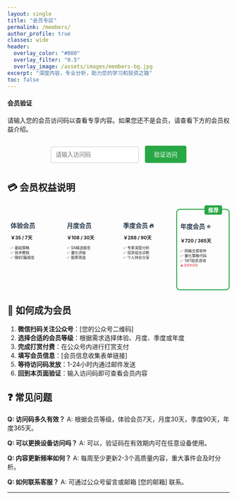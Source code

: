 ```yaml
---
layout: single
title: "会员专区"
permalink: /members/
author_profile: true
classes: wide
header:
  overlay_color: "#000"
  overlay_filter: "0.5"
  overlay_image: /assets/images/members-bg.jpg
excerpt: "深度内容，专业分析，助力您的学习和投资之路"
toc: false
---
```


<div id="member-auth-section">
  <div class="notice--info">
    <h4><i class="fas fa-key"></i> 会员验证</h4>
    <p>请输入您的会员访问码以查看专享内容。如果您还不是会员，请查看下方的会员权益介绍。</p>
    <div class="member-auth-form">
      <input type="text" id="accessCode" placeholder="请输入访问码" maxlength="20" style="padding: 10px; margin: 10px 0; width: 200px; border: 1px solid #ccc; border-radius: 4px;">
      <button onclick="verifyAccess()" style="padding: 10px 20px; background: #28a745; color: white; border: none; border-radius: 4px; cursor: pointer; margin-left: 10px;">验证访问</button>
    </div>
    <div id="auth-message" style="margin-top: 10px; padding: 10px; display: none;"></div>
  </div>
</div>

<div id="member-content" style="display: none;">

## 🎯 会员专享内容

### 📊 Seeking Alpha Premium内容精选

#### 专家投资者分析报告（月度会员+）
- **机构级研究报告**：华尔街分析师深度剖析，涵盖财报解读、估值模型、行业趋势
- **Quant量化评级**：SA独家量化评级系统，'Strong Buy'评级历史表现超越S&P 500
- **顶级股票ETF排名**：基于量化分析的投资机会识别，涵盖成长股、价值股、分红股筛选
- **投资组合健康检查**：专业风险评估和预警系统，帮助优化资产配置

#### 投资者社区智慧（季度会员+）
- **严肃投资者讨论**：高质量投资社区的深度讨论和观点交流
- **实时市场分析**：突发事件对市场影响的即时专业解读
- **投资策略分享**：成功投资者的实战经验和决策思路
- **风险管理案例**：真实投资失误的复盘分析和经验教训

### 🔧 技术实现资源包

#### 自托管完整方案
- **Docker部署脚本**：一键部署各类服务
- **Nginx配置模板**：SSL、反向代理、负载均衡
- **监控告警系统**：Prometheus + Grafana完整配置
- **自动备份方案**：数据安全保障脚本

#### AI工具集成平台
- **API接口整合**：多个AI服务的统一调用
- **成本控制工具**：API使用量监控和预算管理
- **自动化工作流**：基于AI的内容生产流水线

### 🚀 马斯克帝国深度解析

#### 商业数据分析
- **财务模型构建**：Tesla、SpaceX估值分析
- **市场竞争格局**：详细的SWOT分析
- **技术路线图**：未来5年发展预测
- **投资价值评估**：基于DCF模型的量化分析

#### 独家研究资料
- **供应链分析**：Tesla电池技术发展趋势
- **专利数据挖掘**：技术创新方向预判
- **管理层访谈整理**：关键信息提取和解读

### 💎 专享VIP资源（季度/年度会员）

#### 个人投资组合分享
- **实际持仓披露**：定期更新的投资组合
- **决策过程记录**：买入卖出的具体思考
- **错误复盘分析**：失败案例的深度反思

#### 定制化工具
- **投资计算器**：个性化的收益预测工具
- **风险评估问卷**：专业的投资风险测评
- **资产配置建议**：基于个人情况的定制方案

#### 专属互动服务
- **月度直播答疑**：技术和投资问题解答
- **一对一咨询机会**：深度个性化指导
- **会员专属讨论群**：高质量的交流平台

### 💰 独家量化交易工具（年度会员专享）

#### 网格交易软件
- **自主开发量化系统**：基于网格策略的全自动交易软件
- **多市场支持**：支持美股、港股、A股市场的网格交易执行
- **风险控制模块**：内置止损、仓位管理、市场异常检测机制
- **回测分析工具**：历史数据验证和策略优化功能

#### 量化策略代码库
- **Python完整实现**：包含数据获取、信号生成、订单执行的完整代码
- **策略模板库**：均值回归、动量突破、统计套利等多种策略模板
- **性能监控系统**：实时监控策略表现和风险指标
- **参数优化工具**：基于机器学习的参数自动优化算法

#### 专属投资咨询服务
- **1对1策略咨询**：根据个人资金规模和风险偏好定制投资策略
- **持仓诊断分析**：专业分析现有投资组合的风险收益特征
- **市场机会提醒**：重大市场机会的及时提醒和操作建议

**⚠️ 重要风险提示**：
- 量化交易存在技术风险和市场风险，历史收益不代表未来表现
- 网格策略在单边行情中可能面临较大回撤
- 所有投资建议仅供参考，请根据个人风险承受能力谨慎决策
- 使用量化工具前请充分理解策略原理和风险特征

</div>

## 💳 会员权益说明

<div class="feature__wrapper">
  <div class="feature__item">
    <div class="archive__item">
      <div class="archive__item-body">
        <h2 class="archive__item-title">体验会员</h2>
        <div class="archive__item-excerpt">
          <p><strong>￥35 / 7天</strong></p>
          <ul>
            <li>✅ 基础策略</li>
            <li>✅ 技术教程</li>
            <li>✅ 随机1篇报告</li>
          </ul>
        </div>
      </div>
    </div>
  </div>

  <div class="feature__item">
    <div class="archive__item">
      <div class="archive__item-body">
        <h2 class="archive__item-title">月度会员</h2>
        <div class="archive__item-excerpt">
          <p><strong>￥108 / 30天</strong></p>
          <ul>
            <li>✅ SA精选报告</li>
            <li>✅ 量化评级</li>
            <li>✅ 股票筛选</li>
          </ul>
        </div>
      </div>
    </div>
  </div>

  <div class="feature__item">
    <div class="archive__item">
      <div class="archive__item-body">
        <h2 class="archive__item-title">季度会员 🔥</h2>
        <div class="archive__item-excerpt">
          <p><strong>￥288 / 90天</strong></p>
          <ul>
            <li>✅ 专家深度分析</li>
            <li>✅ 投资组合诊断</li>
            <li>✅ 个人持仓分享</li>
          </ul>
        </div>
      </div>
    </div>
  </div>

  <div class="feature__item feature__item--highlight">
    <div class="archive__item">
      <div class="archive__item-body">
        <h2 class="archive__item-title">年度会员 ⭐</h2>
        <div class="archive__item-excerpt">
          <p><strong>￥720 / 365天</strong></p>
          <ul>
            <li>✅ 网格交易软件</li>
            <li>✅ 量化策略代码</li>
            <li>✅ 1对1投资咨询</li>
          </ul>
          <p style="font-size: 0.6em; color: #dc3545; margin-top: 0.3em;">⚠️ 投资有风险</p>
        </div>
      </div>
    </div>
  </div>
</div>

## 🎯 如何成为会员

1. **微信扫码关注公众号**：[您的公众号二维码]
2. **选择合适的会员等级**：根据需求选择体验、月度、季度或年度
3. **完成打赏付费**：在公众号内进行打赏支付
4. **填写会员信息**：[会员信息收集表单链接]
5. **等待访问码发放**：1-24小时内通过邮件发送
6. **回到本页面验证**：输入访问码即可查看会员内容

## ❓ 常见问题

**Q: 访问码多久有效？**
A: 根据会员等级，体验会员7天，月度30天，季度90天，年度365天。

**Q: 可以更换设备访问吗？**
A: 可以，验证码在有效期内可在任意设备使用。

**Q: 内容更新频率如何？**
A: 每周至少更新2-3个高质量内容，重大事件会及时分析。

**Q: 如何联系客服？**
A: 可通过公众号留言或邮箱 [您的邮箱] 联系。

---

<script>
// 会员验证系统
function verifyAccess() {
    const accessCode = document.getElementById('accessCode').value.trim();
    const messageDiv = document.getElementById('auth-message');
    const memberContent = document.getElementById('member-content');
    
    if (!accessCode) {
        showMessage('请输入访问码', 'error');
        return;
    }
    
    // 验证访问码格式和有效性
    const result = validateAccessCode(accessCode);
    
    if (result.valid) {
        // 保存会员状态
        localStorage.setItem('memberAccess', 'true');
        localStorage.setItem('memberLevel', result.level);
        localStorage.setItem('memberExpiry', result.expiry);
        
        const message = result.isAdmin ? 
            `🔧 管理员访问验证成功！有效期至 ${result.expiry}` :
            `验证成功！${result.levelName}，有效期至 ${result.expiry}`;
        showMessage(message, 'success');
        
        // 显示会员内容
        setTimeout(() => {
            document.getElementById('member-auth-section').style.display = 'none';
            memberContent.style.display = 'block';
            
            // 根据会员等级显示不同内容
            filterContentByLevel(result.level);
        }, 1500);
        
    } else {
        showMessage('访问码无效或已过期，请检查后重试', 'error');
    }
}

function validateAccessCode(code) {
    // 支持两种格式：
    // 1. 普通会员码：LEVEL_EXPIRY_RANDOM (如：VIP1_20250831_A7K9)
    // 2. 管理员码：ADMIN_EXPIRY_RANDOM (如：ADMIN_20270805_F5LF2U)
    const parts = code.split('_');
    
    if (parts.length !== 3) {
        return { valid: false };
    }
    
    const levelCode = parts[0];
    const expiryDate = parts[1];
    const randomPart = parts[2];
    
    // 验证日期格式和是否过期
    if (!/^\d{8}$/.test(expiryDate)) {
        return { valid: false };
    }
    
    const expiry = new Date(
        parseInt(expiryDate.substr(0, 4)),
        parseInt(expiryDate.substr(4, 2)) - 1,
        parseInt(expiryDate.substr(6, 2))
    );
    
    const now = new Date();
    now.setHours(0, 0, 0, 0);
    
    if (expiry < now) {
        return { valid: false };
    }
    
    // 管理员访问码验证
    if (levelCode === 'ADMIN') {
        return {
            valid: true,
            level: 'admin',
            levelCode: 'ADMIN',
            levelName: '管理员',
            expiry: expiry.toLocaleDateString('zh-CN'),
            isAdmin: true
        };
    }
    
    // 普通会员码验证
    const levelMap = {
        'VIP1': { name: '体验会员', level: 'experience' },
        'VIP2': { name: '月度会员', level: 'monthly' },
        'VIP3': { name: '季度会员', level: 'quarterly' },
        'VIP4': { name: '年度会员', level: 'yearly' }
    };
    
    if (!levelMap[levelCode]) {
        return { valid: false };
    }
    
    return {
        valid: true,
        level: levelMap[levelCode].level,
        levelName: levelMap[levelCode].name,
        levelCode: levelCode,
        expiry: expiry.toLocaleDateString('zh-CN'),
        isAdmin: false
    };
}

function filterContentByLevel(level) {
    // 根据会员等级显示相应内容
    const vipSections = document.querySelectorAll('h3, h4');
    
    vipSections.forEach(section => {
        const text = section.textContent;
        
        // VIP专享内容只对季度/年度会员显示
        if (text.includes('专享VIP') || text.includes('个人投资组合')) {
            if (level === '体验会员' || level === '月度会员') {
                const nextElement = section.nextElementSibling;
                if (nextElement) {
                    nextElement.style.display = 'none';
                }
                section.innerHTML = text + ' <span style="color: #dc3545;">[需要季度/年度会员]</span>';
            }
        }
    });
}

function showMessage(message, type) {
    const messageDiv = document.getElementById('auth-message');
    messageDiv.style.display = 'block';
    messageDiv.className = type === 'success' ? 'notice--success' : 'notice--danger';
    messageDiv.innerHTML = `<p>${message}</p>`;
}

// 页面加载时检查是否已验证
document.addEventListener('DOMContentLoaded', function() {
    const memberAccess = localStorage.getItem('memberAccess');
    const memberExpiry = localStorage.getItem('memberExpiry');
    
    if (memberAccess === 'true' && memberExpiry) {
        const expiry = new Date(memberExpiry);
        const now = new Date();
        
        if (expiry >= now) {
            // 仍在有效期内，直接显示内容
            const memberLevel = localStorage.getItem('memberLevel');
            document.getElementById('member-auth-section').style.display = 'none';
            document.getElementById('member-content').style.display = 'block';
            filterContentByLevel(memberLevel);
        } else {
            // 已过期，清除本地存储
            localStorage.removeItem('memberAccess');
            localStorage.removeItem('memberLevel'); 
            localStorage.removeItem('memberExpiry');
        }
    }
});
</script>

<style>
.member-auth-form {
    text-align: center;
    margin: 20px 0;
}

.feature__wrapper {
    display: grid;
    grid-template-columns: repeat(4, 1fr);
    grid-gap: 0.5em;
    margin: 2em 0;
    width: 100%;
    max-width: none;
}

.feature__item--highlight {
    border: 2px solid #28a745;
    border-radius: 8px;
    position: relative;
}

.feature__item--highlight::before {
    content: "推荐";
    position: absolute;
    top: -10px;
    right: 15px;
    background: #28a745;
    color: white;
    padding: 2px 8px;
    border-radius: 4px;
    font-size: 12px;
    font-weight: bold;
}

.archive__item-title {
    color: #2c3e50;
    margin-bottom: 0.2em;
    font-size: 1em;
}

.archive__item-excerpt {
    font-size: 0.75em;
    line-height: 1.2;
}

.archive__item-excerpt p {
    margin-bottom: 0.3em;
}

.archive__item-excerpt small {
    font-size: 0.7em;
    line-height: 1.1;
}

.archive__item-excerpt ul {
    list-style: none;
    padding-left: 0;
    margin-bottom: 0;
}

.archive__item-excerpt li {
    padding: 0.1em 0;
    font-size: 0.8em;
    line-height: 1.1;
}

.feature__item {
    min-height: 180px;
}

.archive__item {
    height: 100%;
    display: flex;
    flex-direction: column;
}

.archive__item-body {
    flex: 1;
    display: flex;
    flex-direction: column;
    padding: 0.5em;
}

/* 会员卡片响应式布局 */
@media (max-width: 800px) {
    .feature__wrapper {
        grid-template-columns: repeat(2, 1fr) !important;
        grid-gap: 1.2em !important;
    }
}

@media (max-width: 500px) {
    .feature__wrapper {
        grid-template-columns: 1fr !important;
        grid-gap: 1em !important;
    }
    
    .feature__item {
        min-height: auto !important;
    }
}
</style>